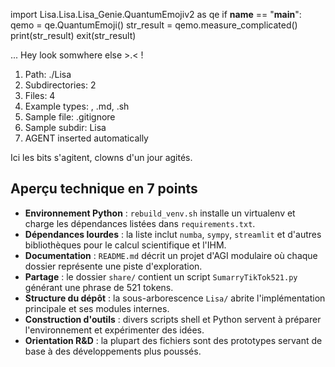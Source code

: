 
import Lisa.Lisa.Lisa_Genie.QuantumEmojiv2 as qe
if __name__ == "__main__":
  qemo = qe.QuantumEmoji()
  str_result = qemo.measure_complicated()
  print(str_result)
  exit(str_result)

... Hey look somwhere else >.< !

1. Path: ./Lisa
2. Subdirectories: 2
3. Files: 4
4. Example types: , .md, .sh
5. Sample file: .gitignore
6. Sample subdir: Lisa
7. AGENT inserted automatically

Ici les bits s'agitent, clowns d'un jour agités.

## Aperçu technique en 7 points
- **Environnement Python** : `rebuild_venv.sh` installe un virtualenv et charge les dépendances listées dans `requirements.txt`.
- **Dépendances lourdes** : la liste inclut `numba`, `sympy`, `streamlit` et d'autres bibliothèques pour le calcul scientifique et l'IHM.
- **Documentation** : `README.md` décrit un projet d'AGI modulaire où chaque dossier représente une piste d'exploration.
- **Partage** : le dossier `share/` contient un script `SumarryTikTok521.py` générant une phrase de 521 tokens.
- **Structure du dépôt** : la sous-arborescence `Lisa/` abrite l'implémentation principale et ses modules internes.
- **Construction d'outils** : divers scripts shell et Python servent à préparer l'environnement et expérimenter des idées.
- **Orientation R&D** : la plupart des fichiers sont des prototypes servant de base à des développements plus poussés.
